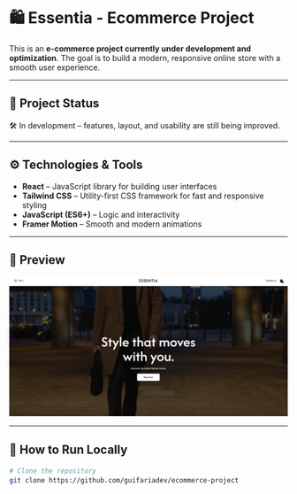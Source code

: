 # 🛍️ Essentia - Ecommerce Project

This is an **e-commerce project currently under development and optimization**. The goal is to build a modern, responsive online store with a smooth user experience.

---

## 🚧 Project Status

🛠️ In development – features, layout, and usability are still being improved.

---

## ⚙️ Technologies & Tools

- **React** – JavaScript library for building user interfaces  
- **Tailwind CSS** – Utility-first CSS framework for fast and responsive styling  
- **JavaScript (ES6+)** – Logic and interactivity  
- **Framer Motion** – Smooth and modern animations  

---

## 📸 Preview

![essentia-img](image.png)

---

## 🚀 How to Run Locally

```bash
# Clone the repository
git clone https://github.com/guifariadev/ecommerce-project

